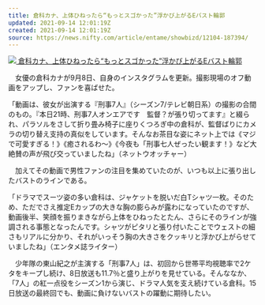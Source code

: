 ```yaml
---
title: 倉科カナ、上体ひねったら“もっとスゴかった”浮かび上がるEバスト輪郭
updated: 2021-09-14 12:01:19Z
created: 2021-09-14 12:01:19Z
source: https://news.nifty.com/article/entame/showbizd/12104-187394/
---
```


[ ![](https://news.nifty.com/cms_image/news/entame/12104-187394/thumb-12104-187394-entame.jpg)  倉科カナ、上体ひねったら“もっとスゴかった”浮かび上がるEバスト輪郭](https://news.nifty.com/article/entame/showbizd/12104-187394/photo/)

　女優の倉科カナが9月8日、自身のインスタグラムを更新。撮影現場のオフ動画をアップし、ファンを喜ばせた。

「動画は、彼女が出演する『刑事7人』（シーズン7/テレビ朝日系）の撮影の合間のもの。『本日21時、刑事7人オンエアです　監督？が張り切ってます』と綴られ、パラソルをさして折り畳み椅子に座りくつろぎ中の倉科が、監督ばりにカメラの切り替え支持の真似をしています。そんなお茶目な姿にネット上では《マジで可愛すぎる！》《癒されるわ〜》《今夜も「刑事七人ぜったい観ます！》など大絶賛の声が飛び交っていましたね」（ネットウオッチャー）

　加えてその動画で男性ファンの注目を集めていたのが、いつも以上に張り出したバストのラインである。

「ドラマでスーツ姿の多い倉科は、ジャケットを脱いだ白Tシャツ一枚。そのため、ただでさえ推定Eカップの大きな胸の膨らみが露わになっていたのですが、動画後半、笑顔を振りまきながら上体をひねったとたん、さらにそのラインが強調される事態となったんです。シャツがピタリと張り付いたことでウェストの細さもリアルに分かり、それがいっそう胸の大きさをクッキリと浮かび上がらせていましたね」（エンタメ誌ライター）

　少年隊の東山紀之が主演する「刑事7人」は、初回から世帯平均視聴率で2ケタをキープし続け、8日放送も11.7％と盛り上がりを見せている。そんななか、「7人」の紅一点役をシーズン1から演じ、ドラマ人気を支え続けている倉科。15日放送の最終回でも、動画に負けないバストの躍動に期待したい。